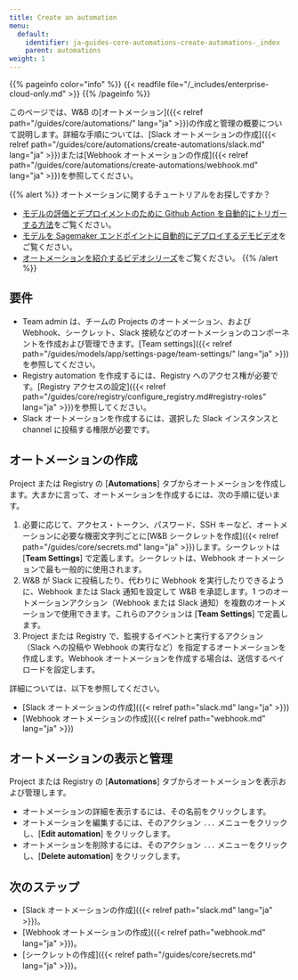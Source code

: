 ```yaml
---
title: Create an automation
menu:
  default:
    identifier: ja-guides-core-automations-create-automations-_index
    parent: automations
weight: 1
---
```


{{% pageinfo color="info" %}}
{{< readfile file="/_includes/enterprise-cloud-only.md" >}}
{{% /pageinfo %}}

このページでは、W&B の[オートメーション]({{< relref path="/guides/core/automations/" lang="ja" >}})の作成と管理の概要について説明します。詳細な手順については、[Slack オートメーションの作成]({{< relref path="/guides/core/automations/create-automations/slack.md" lang="ja" >}})または[Webhook オートメーションの作成]({{< relref path="/guides/core/automations/create-automations/webhook.md" lang="ja" >}})を参照してください。

{{% alert %}}
オートメーションに関するチュートリアルをお探しですか？
- [モデルの評価とデプロイメントのために Github Action を自動的にトリガーする方法](https://wandb.ai/wandb/wandb-model-cicd/reports/Model-CI-CD-with-W-B--Vmlldzo0OTcwNDQw)をご覧ください。
- [モデルを Sagemaker エンドポイントに自動的にデプロイするデモビデオ](https://www.youtube.com/watch?v=s5CMj_w3DaQ)をご覧ください。
- [オートメーションを紹介するビデオシリーズ](https://youtube.com/playlist?list=PLD80i8An1OEGECFPgY-HPCNjXgGu-qGO6&feature=shared)をご覧ください。
{{% /alert %}}

## 要件
- Team admin は、チームの Projects のオートメーション、および Webhook、シークレット、Slack 接続などのオートメーションのコンポーネントを作成および管理できます。[Team settings]({{< relref path="/guides/models/app/settings-page/team-settings/" lang="ja" >}})を参照してください。
- Registry automation を作成するには、Registry へのアクセス権が必要です。[Registry アクセスの設定]({{< relref path="/guides/core/registry/configure_registry.md#registry-roles" lang="ja" >}})を参照してください。
- Slack オートメーションを作成するには、選択した Slack インスタンスと channel に投稿する権限が必要です。

## オートメーションの作成
Project または Registry の [**Automations**] タブからオートメーションを作成します。大まかに言って、オートメーションを作成するには、次の手順に従います。

1. 必要に応じて、アクセス・トークン、パスワード、SSH キーなど、オートメーションに必要な機密文字列ごとに[W&B シークレットを作成]({{< relref path="/guides/core/secrets.md" lang="ja" >}})します。シークレットは [**Team Settings**] で定義します。シークレットは、Webhook オートメーションで最も一般的に使用されます。
2. W&B が Slack に投稿したり、代わりに Webhook を実行したりできるように、Webhook または Slack 通知を設定して W&B を承認します。1 つのオートメーションアクション（Webhook または Slack 通知）を複数のオートメーションで使用できます。これらのアクションは [**Team Settings**] で定義します。
3. Project または Registry で、監視するイベントと実行するアクション（Slack への投稿や Webhook の実行など）を指定するオートメーションを作成します。Webhook オートメーションを作成する場合は、送信するペイロードを設定します。

詳細については、以下を参照してください。

- [Slack オートメーションの作成]({{< relref path="slack.md" lang="ja" >}})
- [Webhook オートメーションの作成]({{< relref path="webhook.md" lang="ja" >}})

## オートメーションの表示と管理
Project または Registry の [**Automations**] タブからオートメーションを表示および管理します。

- オートメーションの詳細を表示するには、その名前をクリックします。
- オートメーションを編集するには、そのアクション `...` メニューをクリックし、[**Edit automation**] をクリックします。
- オートメーションを削除するには、そのアクション `...` メニューをクリックし、[**Delete automation**] をクリックします。

## 次のステップ
- [Slack オートメーションの作成]({{< relref path="slack.md" lang="ja" >}})。
- [Webhook オートメーションの作成]({{< relref path="webhook.md" lang="ja" >}})。
- [シークレットの作成]({{< relref path="/guides/core/secrets.md" lang="ja" >}})。
